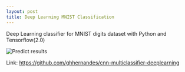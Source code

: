 ```yaml
---
layout: post
title: Deep Learning MNIST Classification
---
```


Deep Learning classifier for MNIST digits dataset with Python and Tensorflow(2.0) 

![Predict results](https://raw.githubusercontent.com/ghhernandes/mnist-deeplearning/master/predict-plot.png)


Link: https://github.com/ghhernandes/cnn-multiclassifier-deeplearning
